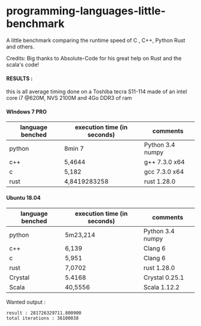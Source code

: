 # programming-languages-little-benchmark
A little benchmark comparing the runtime speed of C , C++, Python Rust  and others.

Credits:
Big thanks to Absolute-Code for his great help on Rust and the scala's code! 

#### RESULTS : 

this is all average timing done
on a Toshiba tecra S11-114
made of an intel core i7 @620M, NVS 2100M and 4Go DDR3 of ram


#### WIndows 7 PRO
language benched       | execution time  (in seconds)  | comments         
-----------------------|-------------------------------|------------------
python                 |      8min 7                   | Python 3.4 numpy 
c++                    |      5,4644                   | g++ 7.3.0 x64    
c                      |      5,182                    | gcc 7.3.0 x64    
rust                   |      4,8419283258             | rust 1.28.0      

#### Ubuntu 18.04
| language benched        | execution time  (in seconds)   | comments               |
| ------------------------|--------------------------------|------------------------|
|  python                 |      5m23,214                  |    Python 3.4 numpy    |
|  c++                    |      6,139                     |    Clang 6             |
|  c                      |      5,951                     |    Clang 6             |
|  rust	                  |      7,0702                    |    rust 1.28.0         |
|  Crystal                |      5.4168                    |    Crystal 0.25.1      |
|  Scala                  |      40,5556                   |    Scala 1.12.2        |

Wanted output : 
```
result : 281726329711.800900
total iterations : 36100038
```
